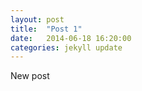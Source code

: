 ```yaml
---
layout: post
title:  "Post 1"
date:   2014-06-18 16:20:00
categories: jekyll update
---
```


New post
